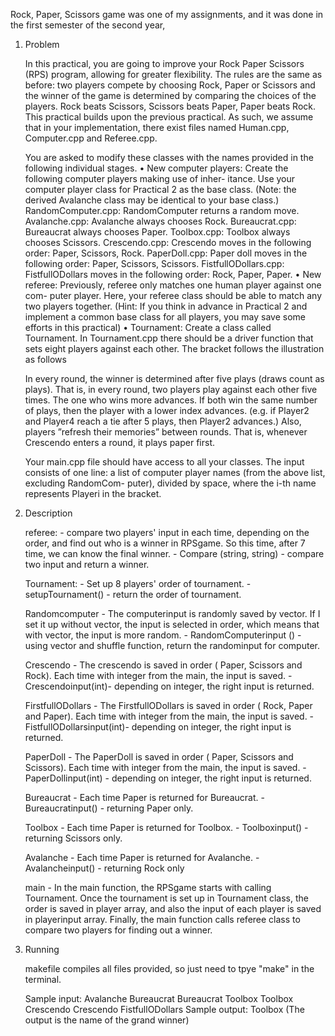 

Rock, Paper, Scissors game was one of my assignments, and it was done in the first semester of the second year,

1. Problem

    In this practical, you are going to improve your Rock Paper Scissors (RPS) program, allowing for greater flexibility. The rules are the same as before: two players compete by choosing Rock, Paper or Scissors and the winner of the game is determined by comparing the choices of the players. Rock beats Scissors, Scissors beats Paper, Paper beats Rock.
    This practical builds upon the previous practical. As such, we assume that in your implementation, there exist files named Human.cpp, Computer.cpp and Referee.cpp.

    You are asked to modify these classes with the names provided in the following individual stages.
        • New computer players: Create the following computer players making use of inher- itance. Use your computer player class for Practical 2 as the base class. (Note: the derived Avalanche class may be identical to your base class.)
        RandomComputer.cpp: RandomComputer returns a random move. Avalanche.cpp: Avalanche always chooses Rock.
        Bureaucrat.cpp: Bureaucrat always chooses Paper.
        Toolbox.cpp: Toolbox always chooses Scissors.
        Crescendo.cpp: Crescendo moves in the following order: Paper, Scissors, Rock. PaperDoll.cpp: Paper doll moves in the following order: Paper, Scissors, Scissors.
        FistfullODollars.cpp: FistfullODollars moves in the following order: Rock, Paper, Paper.
        • New referee: Previously, referee only matches one human player against one com- puter player. Here, your referee class should be able to match any two players together. (Hint: If you think in advance in Practical 2 and implement a common base class for all players, you may save some efforts in this practical)
        • Tournament: Create a class called Tournament. In Tournament.cpp there should be a driver function that sets eight players against each other. The bracket follows the illustration as follows

    In every round, the winner is determined after five plays (draws count as plays). That is, in every round, two players play against each other five times. The one who wins more advances. If both win the same number of plays, then the player with a lower index advances. (e.g. if Player2 and Player4 reach a tie after 5 plays, then Player2 advances.) Also, players ”refresh their memories” between rounds. That is, whenever Crescendo enters a round, it plays paper first.

    Your main.cpp file should have access to all your classes. The input consists of one line: a list of computer player names (from the above list, excluding RandomCom- puter), divided by space, where the i-th name represents Playeri in the bracket. 

2. Description

    referee: 
        - compare two players' input in each time, depending on the order, and find out who is a winner in RPSgame. So this time, after 7 time, we can know the final winner.
        - Compare (string, string) - compare two input and return a winner.

    Tournament:
        - Set up 8 players' order of tournament.
        - setupTournament() - return the order of tournament.

    Randomcomputer
        - The computerinput is randomly saved by vector. If I set it up without vector, the input is selected in order, which means that with vector, the input is more random.
        - RandomComputerinput () - using vector and shuffle function, return the randominput for computer.

    Crescendo
        - The crescendo is saved in order ( Paper, Scissors and Rock). Each time with integer from the main, the input is saved.
        - Crescendoinput(int)- depending on integer, the right input is returned.

    FirstfullODollars
        - The FirstfullODollars is saved in order ( Rock, Paper and Paper). Each time with integer from the main, the input is saved.
        - FistfullODollarsinput(int)- depending on integer, the right input is returned.

    PaperDoll
        - The PaperDoll is saved in order ( Paper, Scissors and Scissors). Each time with integer from the main, the input is saved.
        - PaperDollinput(int) - depending on integer, the right input is returned.

    Bureaucrat
        - Each time Paper is returned for Bureaucrat.
        - Bureaucratinput() - returning Paper only.

    Toolbox
        - Each time Paper is returned for Toolbox. 
        - Toolboxinput() - returning Scissors only.

    Avalanche
        - Each time Paper is returned for Avalanche. 
        - Avalancheinput() - returning Rock only

    main
        - In the main function, the RPSgame starts with calling Tournament. Once the tournament is set up in Tournament class, the order is saved in player array, and also the input of each player is saved in playerinput array. Finally, the main function calls referee class to compare two players for finding out a winner.

3. Running

    makefile compiles all files provided, so just need to tpye "make" in the terminal. 

    Sample input:  Avalanche Bureaucrat Bureaucrat Toolbox Toolbox Crescendo Crescendo FistfullODollars
    Sample output: Toolbox (The output is the name of the grand winner)

